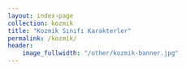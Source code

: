 ```yaml
---
layout: index-page
collection: kozmik
title: "Kozmik Sınıfı Karakterler"
permalink: /kozmik/
header:
    image_fullwidth: "/other/kozmik-banner.jpg"
---
```

